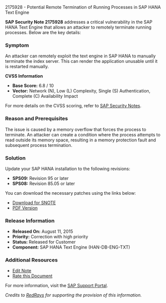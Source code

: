 2175928 - Potential Remote Termination of Running Processes in SAP HANA Text Engine

**SAP Security Note 2175928** addresses a critical vulnerability in the SAP HANA Text Engine that allows an attacker to remotely terminate running processes. Below are the key details:

### **Symptom**
An attacker can remotely exploit the text engine in SAP HANA to manually terminate the index server. This can render the application unusable until it is restarted manually.

**CVSS Information**
- **Base Score:** 6.8 / 10
- **Vector:** Network (N), Low (L) Complexity, Single (S) Authentication, Complete (C) Availability Impact

For more details on the CVSS scoring, refer to [SAP Security Notes](https://me.sap.com/support/securitynotes).

### **Reason and Prerequisites**
The issue is caused by a memory overflow that forces the process to terminate. An attacker can create a condition where the process attempts to read outside its memory space, resulting in a memory protection fault and subsequent process termination.

### **Solution**
Update your SAP HANA installation to the following revisions:
- **SPS09:** Revision 95 or later
- **SPS08:** Revision 85.05 or later

You can download the necessary patches using the links below:
- [Download for SNOTE](https://notesdownloads.sap.com/note/0040000018080702017)
- [PDF Version](https://me.sap.com/sap/support/sfm/notes/print/0002175928?language=en-US&token=AAC2E615F6C2E65822986538EA79E2B9)

### **Release Information**
- **Released On:** August 11, 2015
- **Priority:** Correction with high priority
- **Status:** Released for Customer
- **Component:** SAP HANA Text Engine (HAN-DB-ENG-TXT)

### **Additional Resources**
- [Edit Note](https://me.sap.com/sap/support/notes/edit/0002175928)
- [Rate this Document](https://me.sap.com/sap/support/notes/rate/0002175928)

For more information, visit the [SAP Support Portal](https://me.sap.com/).

*Credits to [RedRays](https://redrays.io) for supporting the provision of this information.*